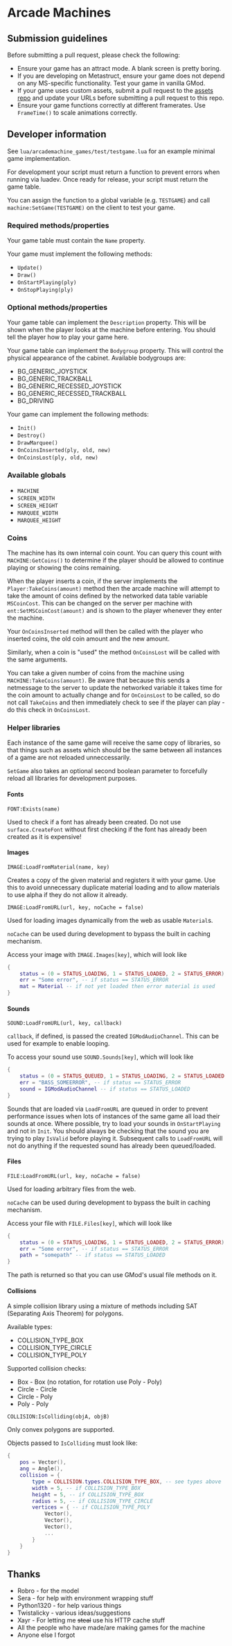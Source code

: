 # Arcade Machines

## Submission guidelines

Before submitting a pull request, please check the following:

* Ensure your game has an attract mode. A blank screen is pretty boring.
* If you are developing on Metastruct, ensure your game does not depend on any MS-specific functionality. Test your game in vanilla GMod.
* If your game uses custom assets, submit a pull request to the [assets repo](https://github.com/ukgamer/gmod-arcademachines-assets) and update your URLs before submitting a pull request to this repo.
* Ensure your game functions correctly at different framerates. Use `FrameTime()` to scale animations correctly.

## Developer information

See `lua/arcademachine_games/test/testgame.lua` for an example minimal game implementation.

For development your script must return a function to prevent errors when running via luadev. Once ready for release, your script must return the game table.

You can assign the function to a global variable (e.g. `TESTGAME`) and call `machine:SetGame(TESTGAME)` on the client to test your game.

### Required methods/properties

Your game table must contain the `Name` property.

Your game must implement the following methods:

* `Update()`
* `Draw()`
* `OnStartPlaying(ply)`
* `OnStopPlaying(ply)`

### Optional methods/properties

Your game table can implement the `Description` property. This will be shown when the player looks at the machine before entering. You should tell the player how to play your game here.

Your game table can implement the `Bodygroup` property. This will control the physical appearance of the cabinet. Available bodygroups are:

* BG_GENERIC_JOYSTICK
* BG_GENERIC_TRACKBALL
* BG_GENERIC_RECESSED_JOYSTICK
* BG_GENERIC_RECESSED_TRACKBALL
* BG_DRIVING

Your game can implement the following methods:

* `Init()`
* `Destroy()`
* `DrawMarquee()`
* `OnCoinsInserted(ply, old, new)`
* `OnCoinsLost(ply, old, new)`

### Available globals

* `MACHINE`
* `SCREEN_WIDTH`
* `SCREEN_HEIGHT`
* `MARQUEE_WIDTH`
* `MARQUEE_HEIGHT`

### Coins

The machine has its own internal coin count. You can query this count with `MACHINE:GetCoins()` to determine if the player should be allowed to continue playing or showing the coins remaining.

When the player inserts a coin, if the server implements the `Player:TakeCoins(amount)` method then the arcade machine will attempt to take the amount of coins defined by the networked data table variable `MSCoinCost`. This can be changed on the server per machine with `ent:SetMSCoinCost(amount)` and is shown to the player whenever they enter the machine.

Your `OnCoinsInserted` method will then be called with the player who inserted coins, the old coin amount and the new amount.

Similarly, when a coin is "used" the method `OnCoinsLost` will be called with the same arguments.

You can take a given number of coins from the machine using `MACHINE:TakeCoins(amount)`. Be aware that because this sends a netmessage to the server to update the networked variable it takes time for the coin amount to actually change and for `OnCoinsLost` to be called, so do not call `TakeCoins` and then immediately check to see if the player can play - do this check in `OnCoinsLost`.

### Helper libraries

Each instance of the same game will receive the same copy of libraries, so that things such as assets
which should be the same between all instances of a game are not reloaded unneccessarily.

`SetGame` also takes an optional second boolean parameter to forcefully reload all libraries for development purposes.

#### Fonts

`FONT:Exists(name)`

Used to check if a font has already been created. Do not use `surface.CreateFont` without first checking if the font has already been created as it is expensive!

#### Images

`IMAGE:LoadFromMaterial(name, key)`

Creates a copy of the given material and registers it with your game. Use this to avoid unnecessary duplicate material loading and to allow materials to use alpha if they do not allow it already.

`IMAGE:LoadFromURL(url, key, noCache = false)`

Used for loading images dynamically from the web as usable `Material`s.

`noCache` can be used during development to bypass the built in caching mechanism.

Access your image with `IMAGE.Images[key]`, which will look like

```lua
{
    status = (0 = STATUS_LOADING, 1 = STATUS_LOADED, 2 = STATUS_ERROR),
    err = "Some error", -- if status == STATUS_ERROR
    mat = Material -- if not yet loaded then error material is used
}
```

#### Sounds

`SOUND:LoadFromURL(url, key, callback)`

`callback`, if defined, is passed the created `IGModAudioChannel`. This can be used for example to enable looping.

To access your sound use `SOUND.Sounds[key]`, which will look like

```lua
{
    status = (0 = STATUS_QUEUED, 1 = STATUS_LOADING, 2 = STATUS_LOADED, 3 = STATUS_ERROR),
    err = "BASS_SOMEERROR", -- if status == STATUS_ERROR
    sound = IGModAudioChannel -- if status == STATUS_LOADED
}
```

Sounds that are loaded via `LoadFromURL` are queued in order to prevent performance issues when lots of instances of the same game all load their sounds at once. Where possible, try to load your sounds in `OnStartPlaying` and not in `Init`. You should always be checking that the sound you are trying to play `IsValid` before playing it. Subsequent calls to `LoadFromURL` will not do anything if the requested sound has already been queued/loaded.

#### Files

`FILE:LoadFromURL(url, key, noCache = false)`

Used for loading arbitrary files from the web.

`noCache` can be used during development to bypass the built in caching mechanism.

Access your file with `FILE.Files[key]`, which will look like

```lua
{
    status = (0 = STATUS_LOADING, 1 = STATUS_LOADED, 2 = STATUS_ERROR),
    err = "Some error", -- if status == STATUS_ERROR
    path = "somepath" -- if status == STATUS_LOADED
}
```

The path is returned so that you can use GMod's usual file methods on it.

#### Collisions

A simple collision library using a mixture of methods including SAT (Separating Axis Theorem) for polygons.

Available types:

* COLLISION_TYPE_BOX
* COLLISION_TYPE_CIRCLE
* COLLISION_TYPE_POLY

Supported collision checks:

* Box - Box (no rotation, for rotation use Poly - Poly)
* Circle - Circle
* Circle - Poly
* Poly - Poly

`COLLISION:IsColliding(objA, objB)`

Only convex polygons are supported.

Objects passed to `IsColliding` must look like:

```lua
{
    pos = Vector(),
    ang = Angle(),
    collision = {
        type = COLLISION.types.COLLISION_TYPE_BOX, -- see types above
        width = 5, -- if COLLISION_TYPE_BOX
        height = 5, -- if COLLISION_TYPE_BOX
        radius = 5, -- if COLLISION_TYPE_CIRCLE
        vertices = { -- if COLLISION_TYPE_POLY
            Vector(),
            Vector(),
            Vector(),
            ...
        }
    }
}
```

## Thanks

* Robro - for the model
* Sera - for help with environment wrapping stuff
* Python1320 - for help various things
* Twistalicky - various ideas/suggestions
* Xayr - For letting me ~~steal~~ use his HTTP cache stuff
* All the people who have made/are making games for the machine
* Anyone else I forgot